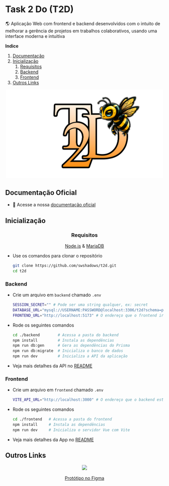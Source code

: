 # Task 2 Do (T2D)

🌎 Aplicação Web com frontend e backend desenvolvidos com o intuito de melhorar a gerência de projetos em trabalhos colaborativos, usando uma interface moderna e intuitiva

**Indice**

1. [Documentação](#documentação-oficial)
2. [Inicialização](#inicialização)
   1. [Requisitos](#requisitos)
   2. [Backend](#backend)
   3. [Frontend](#frontend)
3. [Outros Links](#outros-links)

<div align='center'>
  <img src="./app-banner.png" width='500px' />
</div>

## Documentação Oficial

- 📄 Acesse a nossa [documentação oficial](./DOCUMENTATION.md)

## Inicialização

<div align=center>

### Requisitos

[Node.js](https://nodejs.org/) & [MariaDB](https://mariadb.org)

</div>

- Use os comandos para clonar o repositório

  ```bash
  git clone https://github.com/swshadows/t2d.git
  cd t2d
  ```

### Backend

- Crie um arquivo em `backend` chamado `.env`

  ```bash
  SESSION_SECRET="" # Pode ser uma string qualquer, ex: secret
  DATABASE_URL="mysql://USERNAME:PASSWORD@localhost:3306/t2d?schema=public" # Substitua USERNAME e PASSWORD pelo user e senha do seu banco
  FRONTEND_URL="http://localhost:5173" # O endereço que o frontend irá rodar
  ```

- Rode os seguintes comandos

  ```bash
  cd ./backend        # Acessa a pasta do backend
  npm install         # Instala as dependências
  npm run db:gen      # Gera as dependências do Prisma
  npm run db:migrate  # Inicializa o banco de dados
  npm run dev         # Inicializa a API da aplicação
  ```

- Veja mais detalhes da API no [README](./backend/README.md)

### Frontend

- Crie um arquivo em `frontend` chamado `.env`

  ```bash
  VITE_API_URL="http://localhost:3000" # O endereço que o backend está rodando
  ```

- Rode os seguintes comandos

  ```bash
  cd ./frontend   # Acessa a pasta do frontend
  npm install     # Instala as dependências
  npm run dev     # Inicializa o servidor Vue com Vite
  ```

- Veja mais detalhes da App no [README](./frontend/README.md)

## Outros Links

<div align="center">
  <a href="https://www.figma.com/file/CDndKafGEFGguqoAbOHAy6/t2d?node-id=0%3A1&t=uzCfg4433CiQfOc2-1">
    <img width=40 src="https://cdn.jsdelivr.net/gh/devicons/devicon/icons/figma/figma-original.svg">
    <p>Protótipo no Figma</p>
  </a>
</div>
